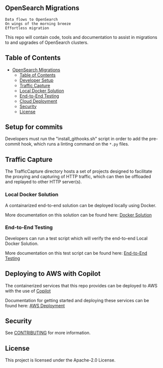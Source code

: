 ## OpenSearch Migrations

```
Data flows to OpenSearch
On wings of the morning breeze
Effortless migration
```

This repo will contain code, tools and documentation to assist in migrations to and upgrades of OpenSearch clusters.

## Table of Contents

- [OpenSearch Migrations](#opensearch-migrations)
    - [Table of Contents](#table-of-contents)
    - [Developer Setup](#setup-for-commits)
    - [Traffic Capture](#traffic-capture)
    - [Local Docker Solution](#local-docker-solution)
    - [End-to-End Testing](#end-to-end-testing)
    - [Cloud Deployment](#deploying-to-aws-with-copilot)
    - [Security](#security)
    - [License](#license)

## Setup for commits

Developers must run the "install_githooks.sh" script in order to add the pre-commit hook, which runs a linting command
on the `*.py` files.

## Traffic Capture

The TrafficCapture directory hosts a set of projects designed to facilitate the proxying and capturing of HTTP
traffic, which can then be offloaded and replayed to other HTTP server(s).

### Local Docker Solution

A containarized end-to-end solution can be deployed locally using Docker.

More documentation on this solution can be found here:
[Docker Solution](TrafficCapture/dockerSolution/README.md)

### End-to-End Testing

Developers can run a test script which will verify the end-to-end Local Docker Solution.

More documentation on this test script can be found here:
[End-to-End Testing](test/README.md)

## Deploying to AWS with Copilot

The containerized services that this repo provides can be deployed to AWS with the use of [Copilot](https://aws.github.io/copilot-cli/)

Documentation for getting started and deploying these services can be found here:
[AWS Deployment](deployment/copilot/README.md)

## Security

See [CONTRIBUTING](CONTRIBUTING.md#security-issue-notifications) for more information.

## License

This project is licensed under the Apache-2.0 License.
